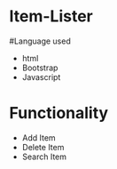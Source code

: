 # Item-Lister

#Language used
* html
* Bootstrap
* Javascript

# Functionality
* Add Item
* Delete Item
* Search Item
